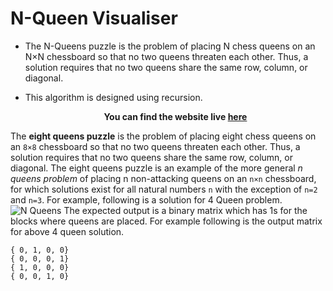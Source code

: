 # N-Queen Visualiser

- The N-Queens puzzle is the problem of placing N chess queens on an N×N chessboard so that no two queens threaten each other. Thus, a solution requires that no two queens share the same row, column, or diagonal.

- This algorithm is designed using recursion.
  
  **<p align='center'>You can find the website live <a href="https://queen-visualiser.netlify.app">here</a></p>**

The **eight queens puzzle** is the problem of placing eight chess queens
on an `8×8` chessboard so that no two queens threaten each other.
Thus, a solution requires that no two queens share the same row,
column, or diagonal. The eight queens puzzle is an example of the
more general *n queens problem* of placing n non-attacking queens
on an `n×n` chessboard, for which solutions exist for all natural
numbers `n` with the exception of `n=2` and `n=3`.
For example, following is a solution for 4 Queen problem.
![N Queens](https://cdncontribute.geeksforgeeks.org/wp-content/uploads/N_Queen_Problem.jpg)
The expected output is a binary matrix which has 1s for the blocks
where queens are placed. For example following is the output matrix
for above 4 queen solution.
```
{ 0, 1, 0, 0}
{ 0, 0, 0, 1}
{ 1, 0, 0, 0}
{ 0, 0, 1, 0}
```